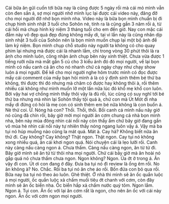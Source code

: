 Cái bữa ăn gửi cuốn tới bữa nay là cũng được 5 ngày rồi mà cái mỏ mình vẫn còn đen sần á, sợ mọi người nhớ mình lục lại được cái video này, đăng đỡ cho mọi người đỡ nhớ bọn mình nha. Video này là bữa bọn mình chuẩn bị đi chụp hình sinh nhật 3 tuổi cho Sohôn nè, tính ra là cũng gần 3 năm rồi á, từ cái hồi mà chụp hình kỷ niệm 3 tháng tuổi cho em đến giờ. Nay con mặc cái đầm này vô đẹp quá đẹp đúng không mấy dì, tại vì lần này là cũng nhân dịp sinh nhật 3 tuổi của Sohôn nên là bọn mình muốn chụp lại một bộ ảnh để làm kỷ niệm. Bọn mình chụp chỗ studio này người ta không có cho quay phim lại nhưng mà được cái là nhanh lắm, chỉ trong vòng 30 phút thôi là ra ảnh cho mình luôn, công nhận ảnh chụp bên này xinh thiệt. Chưa vừa được 1 tiếng rưỡi nữa mà mắt gần 5 củ cho 3 kiểu ảnh đó đó mọi người, về lại bọn mình có nấu canh cá ăn cho nó nhanh chứ cả ngày chạy như chạy show luôn á mọi người. Để kể cho mọi người nghe hôm trước mình có đọc được mấy cái comment của mấy bạn hỏi mình á là có ý định sinh thêm bé thứ ba không, thì được thì đó nhưng mà chăm có được hay không thôi à, rồi thêm nhiều cái không như mình muốn lỡ một lần nữa lúc đó khổ mẹ khổ con luôn. Bởi vậy hai vợ chồng mình thấy thôi vậy là đủ rồi, lúc cũng có suy nghĩ tới bé thứ ba nhưng mà nhìn lại Sohôn thấy tội quá à, chứ con mà Út Mót đi nha mấy dì đừng có hỏi là mẹ con có sinh thêm em bé nữa không là con buồn á. Nè thử coi. Ừ. Nóng hả con? Thổi. Thổi, thổi. Bồi canh cá mình nấu nãy giờ nó cũng đã chín rồi, bây giờ mời mọi người ăn cơm chung cả nhà bọn mình nha, bên này mùa đông nhìn cái nồi này còn thấy ấm chứ bây giờ đang gần vô mùa hè nhìn cái nồi này tự nhiên thấy nóng ngang luôn vậy á. Vậy mà ba tụi nó húp muỗng nào cũng la mát quá. Mát à. Cay hả? Không biết nữa ăn thử đi. Cay không? Cay không? Thật ngon. Thật ngon. Cay tụi nó không xong nhiều quá, ăn cái khơi ngon quá. Nói chuyện cái là lẹo lưỡi rồi. Canh này càng nấu càng ngon á. Chưa thấm. Càng nấu càng ngon, ăn từ từ đi. Bây giờ mình sẽ ăn từ từ thôi nha mọi người. Chứ cái bây giờ mà ăn hoài nó gắp quá nó chưa thấm chưa ngon. Ngon không? Ngon. Ủa ớt ở trong á. Ăn vậy đi con. Út ơi con đang ở đây. Đưa ba tụi nó đi review là ổng êm rồi. No ăn không à? No. Chắc. Rồi ba tụi nó ăn che áo rồi. Bốn đứa con bỏ qua rồi. Bữa nay ba tụi nó theo áo luôn. Ghê thiệt. Ở nhà thì mình sẽ ăn ốc quắn luộc á mọi người, ốc quắn luộc xả chấm muối tiêu ớt chanh với cơm, còn đây mình sẽ ăn ốc biển nha. Ốc biển hấp xả chấm nước quý tôm. Ngon lắm. Ngon á. Tụi con. Ăn ốc với lại ăn cơm rất là ngon, cho nên ăn ốc với cái này ngon. Ăn ốc với cơm ngon mọi người.